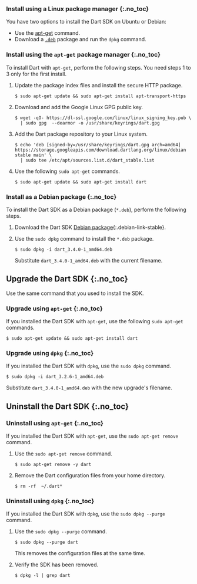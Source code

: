 
### Install using a Linux package manager {:.no_toc}

You have two options to install the Dart SDK on Ubuntu or Debian:

* Use the [apt-get](#install-using-the-apt-get-package-manager) command.
* Download a [`.deb`](#install-as-a-debian-package) package
  and run the `dpkg` command.

### Install using the `apt-get` package manager {:.no_toc}

To install Dart with `apt-get`, perform the following steps.
You need steps 1 to 3 only for the first install.

1. Update the package index files and install the secure HTTP package.

   ```console
   $ sudo apt-get update && sudo apt-get install apt-transport-https
   ```

1. Download and add the Google Linux GPG public key.

   ```console
   $ wget -qO- https://dl-ssl.google.com/linux/linux_signing_key.pub \
     | sudo gpg  --dearmor -o /usr/share/keyrings/dart.gpg
   ```

1. Add the Dart package repository to your Linux system.

   ```console
   $ echo 'deb [signed-by=/usr/share/keyrings/dart.gpg arch=amd64] https://storage.googleapis.com/download.dartlang.org/linux/debian stable main' \
     | sudo tee /etc/apt/sources.list.d/dart_stable.list
   ```

1. Use the following `sudo apt-get` commands.

   ```console
   $ sudo apt-get update && sudo apt-get install dart
   ```

### Install as a Debian package {:.no_toc}

To install the Dart SDK as a Debian package (`*.deb`),
perform the following steps.

1. Download the Dart SDK [Debian package](#){:.debian-link-stable}.

1. Use the `sudo dpkg` command to install the `*.deb` package.

   ```console
   $ sudo dpkg -i dart_3.4.0-1_amd64.deb
   ```

   Substitute `dart_3.4.0-1_amd64.deb` with the current filename.

## Upgrade the Dart SDK {:.no_toc}

Use the same command that you used to install the SDK.

### Upgrade using `apt-get` {:.no_toc}

If you installed the Dart SDK with `apt-get`,
use the following `sudo apt-get` commands.

```console
$ sudo apt-get update && sudo apt-get install dart
```

### Upgrade using `dpkg` {:.no_toc}

If you installed the Dart SDK with `dpkg`,
use the `sudo dpkg` command.

```console
$ sudo dpkg -i dart_3.2.6-1_amd64.deb
```

Substitute `dart_3.4.0-1_amd64.deb` with the new upgrade's filename.

## Uninstall the Dart SDK {:.no_toc}

### Uninstall using `apt-get` {:.no_toc}

If you installed the Dart SDK with `apt-get`,
use the `sudo apt-get remove` command.

1. Use the `sudo apt-get remove` command.

   ```console
   $ sudo apt-get remove -y dart
   ```

1. Remove the Dart configuration files from your home directory.

   ```console
   $ rm -rf  ~/.dart*
   ```

### Uninstall using `dpkg` {:.no_toc}

If you installed the Dart SDK with `dpkg`,
use the `sudo dpkg --purge` command.

1. Use the `sudo dpkg --purge` command.

   ```console
   $ sudo dpkg --purge dart
   ```

   This removes the configuration files at the same time.

1. Verify the SDK has been removed.

   ```console
   $ dpkg -l | grep dart
   ```

[sudo]: https://www.sudo.ws/
